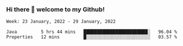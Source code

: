 ### Hi there 👋 welcome to my Github! 

<!--START_SECTION:waka-->
```text
Week: 23 January, 2022 - 29 January, 2022

Java         5 hrs 44 mins   ████████████████████████░   96.04 % 
Properties   12 mins         █░░░░░░░░░░░░░░░░░░░░░░░░   03.57 % 
```
<!--END_SECTION:waka-->
